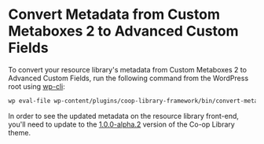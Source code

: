 # Convert Metadata from Custom Metaboxes 2 to Advanced Custom Fields

To convert your resource library's metadata from Custom Metaboxes 2 to Advanced Custom Fields, run the following command from the WordPress root using [wp-cli](https://wp-cli.org):

```bash
wp eval-file wp-content/plugins/coop-library-framework/bin/convert-meta.php`
```

In order to see the updated metadata on the resource library front-end, you'll need to update to the [1.0.0-alpha.2](https://github.com/platform-coop-toolkit/coop-library/milestones/1.0.0-alpha.2) version of the Co-op Library theme.
